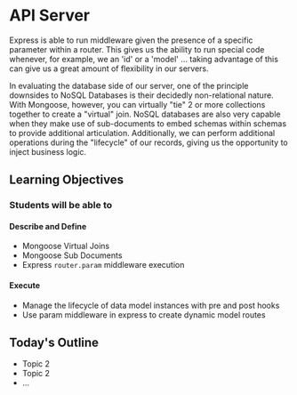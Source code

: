 # API Server

Express is able to run middleware given the presence of a specific parameter within a router. This gives us the ability to run special code whenever, for example, we an 'id' or a 'model' ... taking advantage of this can give us a great amount of flexibility in our servers.

In evaluating the database side of our server, one of the principle downsides to NoSQL Databases is their decidedly non-relational nature. With Mongoose, however, you can virtually "tie" 2 or more collections together to create a "virtual" join. NoSQL databases are also very capable when they make use of sub-documents to embed schemas within schemas to provide additional articulation. Additionally, we can perform additional operations during the "lifecycle" of our records, giving us the opportunity to inject business logic.

## Learning Objectives

### Students will be able to

#### Describe and Define

- Mongoose Virtual Joins
- Mongoose Sub Documents
- Express `router.param` middleware execution

#### Execute

- Manage the lifecycle of data model instances with pre and post hooks
- Use param middleware in express to create dynamic model routes

## Today's Outline

<!-- To Be Completed By Instructor -->

- Topic 2
- Topic 2
- ...
